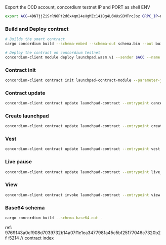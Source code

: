 Export the CCD account, concordium testnet IP and PORT as shell ENV

```bash
export ACC=4DNTjjZiSrRN6Pt2d6x4qm24eHgMZc141Bg4L6WUsSDMTrcJoz GRPC_IP=node.testnet.concordium.com GRPC_PORT=20000
```

### Build and Deploy contract

```bash
# Builds the smart contract
cargo concordium build --schema-embed --schema-out schema.bin --out build/launchpad.wasm.v1

# Deploy the contract on concordium testnet
concordium-client module deploy launchpad.wasm.v1 --sender $ACC --name launchpad-contract-module --grpc-ip $GRPC_IP --grpc-port $GRPC_PORT
```

### Contract init

```bash
concordium-client contract init launchpad-contract-module --parameter-json init.json --contract launchpad --sender $ACC --energy 10000 --name launchpad-contract --grpc-ip $GRPC_IP --grpc-port $GRPC_PORT
```

### Contract update

```bash
concordium-client contract update launchpad-contract --entrypoint cancel --parameter-json cancel.json --sender $ACC --energy 10000 --grpc-ip $GRPC_IP --grpc-port $GRPC_PORT
```

### Create launchpad

```bash
concordium-client contract update launchpad-contract --entrypoint create_launchpad --parameter-json launchpad.json --sender $ACC --amount 1.2 --energy 30000 --grpc-ip $GRPC_IP --grpc-port $GRPC_PORT
```

### Vest

```bash
concordium-client contract update launchpad-contract --entrypoint vest --parameter-json vest.json --sender $ACC --amount 20 --energy 10000 --grpc-ip $GRPC_IP --grpc-port $GRPC_PORT
```

### Live pause

```bash
concordium-client contract update launchpad-contract --entrypoint live_pause --parameter-json live_pause.json --sender $ACC  --grpc-ip $GRPC_IP --grpc-port $GRPC_PORT --energy 10000
```

### View

```bash
concordium-client contract invoke launchpad-contract --entrypoint view --grpc-ip $GRPC_IP --grpc-port $GRPC_PORT
```

### Base64 schema

```bash
cargo concordium build --schema-base64-out -
```

ref: 9769143a0cf908d7039732b14a07f1e1ea3477981a45c5bf25177046c7320b2f
:5214 // contract index
 